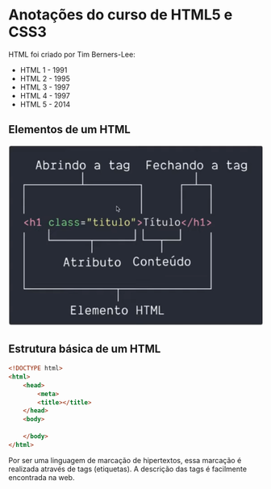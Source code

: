# Anotações do curso de HTML5 e CSS3

HTML foi criado por Tim Berners-Lee:
 - HTML 1 - 1991
 - HTML 2 - 1995
 - HTML 3 - 1997
 - HTML 4 - 1997
 - HTML 5 - 2014

## Elementos de um HTML

![Elementos do HTML](imagens/elementos_html.png)

## Estrutura básica de um HTML
```html
<!DOCTYPE html>
<html>
    <head>
        <meta>
        <title></title>
    </head>
    <body>
    
    </body>
</html>
```
Por ser uma linguagem de marcação de hipertextos, essa marcação é realizada através de tags (etiquetas). A descrição das tags é facilmente encontrada na web.


